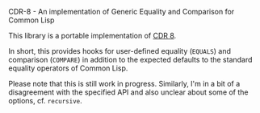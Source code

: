 CDR-8 - An implementation of Generic Equality and Comparison for Common Lisp

This library is a portable implementation of [CDR 8][1].

In short, this provides hooks for user-defined equality (`EQUALS`) and
comparison (`COMPARE`) in addition to the expected defaults to the standard
equality operators of Common Lisp.

Please note that this is still work in progress.  Similarly, I'm in a
bit of a disagreement with the specified API and also unclear about some
of the options, cf. `recursive`.

[1]: http://cdr.eurolisp.org/document/8/ "CDR 8"
